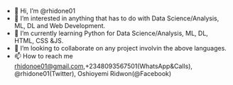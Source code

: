 - 👋 Hi, I’m @rhidone01
- 👀 I’m interested in anything that has to do with Data Science/Analysis, ML, DL and Web Development.
- 🌱 I’m currently learning Python for Data Science/Analysis, ML, DL, HTML, CSS &JS.
- 💞️ I’m looking to collaborate on any project involvin the above languages.
- 📫 How to reach me rhidonoe01@gmail.com,+2348093567501(WhatsApp&Calls), @rhidone01(Twitter), Oshioyemi Ridwon(@Facebook)

<!---
rhidone01/rhidone01 is a ✨ special ✨ repository because its `README.md` (this file) appears on your GitHub profile.
You can click the Preview link to take a look at your changes.
--->
